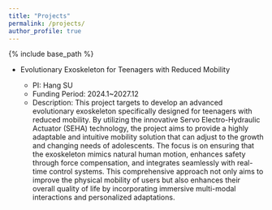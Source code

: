 ```yaml
---
title: "Projects"
permalink: /projects/
author_profile: true
---
```

{% include base_path %}



* Evolutionary Exoskeleton for Teenagers with Reduced Mobility 
  
    * PI: Hang SU
    * Funding Period: 2024.1~2027.12
    * Description: This project targets to develop an advanced evolutionary exoskeleton specifically designed for teenagers with reduced mobility. By utilizing the innovative Servo Electro-Hydraulic Actuator (SEHA) technology, the project aims to provide a highly adaptable and intuitive mobility solution that can adjust to the growth and changing needs of adolescents. The focus is on ensuring that the exoskeleton mimics natural human motion, enhances safety through force compensation, and integrates seamlessly with real-time control systems. This comprehensive approach not only aims to improve the physical mobility of users but also enhances their overall quality of life by incorporating immersive multi-modal interactions and personalized adaptations. 
    


